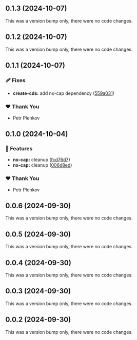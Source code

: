 ## 0.1.3 (2024-10-07)

This was a version bump only, there were no code changes.

## 0.1.2 (2024-10-07)

This was a version bump only, there were no code changes.

## 0.1.1 (2024-10-07)


### 🩹 Fixes

- **create-cds:** add nx-cap dependency ([559a031](https://github.com/theplenkov-npm/nx-cap-gen/commit/559a031))

### ❤️  Thank You

- Petr Plenkov

## 0.1.0 (2024-10-04)


### 🚀 Features

- **nx-cap:** cleanup ([fcd76d7](https://github.com/theplenkov-npm/nx-cap-gen/commit/fcd76d7))
- **nx-cap:** cleanup ([006d8ed](https://github.com/theplenkov-npm/nx-cap-gen/commit/006d8ed))

### ❤️  Thank You

- Petr Plenkov

## 0.0.6 (2024-09-30)

This was a version bump only, there were no code changes.

## 0.0.5 (2024-09-30)

This was a version bump only, there were no code changes.

## 0.0.4 (2024-09-30)

This was a version bump only, there were no code changes.

## 0.0.3 (2024-09-30)

This was a version bump only, there were no code changes.

## 0.0.2 (2024-09-30)

This was a version bump only, there were no code changes.